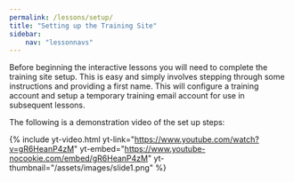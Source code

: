 ```yaml
---
permalink: /lessons/setup/
title: "Setting up the Training Site"
sidebar:
    nav: "lessonnavs"
---
```



Before beginning the interactive lessons you will need to complete the training site setup. This is easy and simply involves stepping through some instructions and providing a first name. This will configure a training account and setup a temporary training email account for use in subsequent lessons.

The following is a demonstration video of the set up steps:

{% include yt-video.html yt-link="https://www.youtube.com/watch?v=gR6HeanP4zM" yt-embed="https://www.youtube-nocookie.com/embed/gR6HeanP4zM" yt-thumbnail="/assets/images/slide1.png" %}

